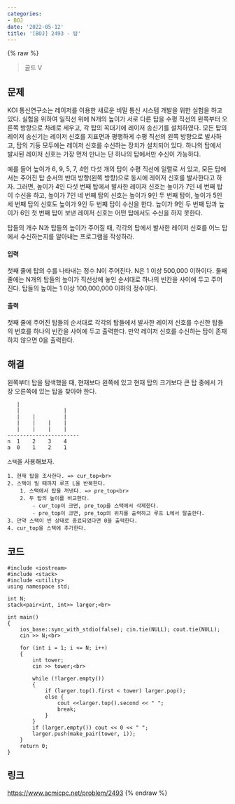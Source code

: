 ```yaml
---
categories:
- BOJ
date: '2022-05-12'
title: '[BOJ] 2493 - 탑'
---
```


{% raw %}
> 골드 V<br>

## 문제
KOI 통신연구소는 레이저를 이용한 새로운 비밀 통신 시스템 개발을 위한 실험을 하고 있다. 실험을 위하여 일직선 위에 N개의 높이가 서로 다른 탑을 수평 직선의 왼쪽부터 오른쪽 방향으로 차례로 세우고, 각 탑의 꼭대기에 레이저 송신기를 설치하였다. 모든 탑의 레이저 송신기는 레이저 신호를 지표면과 평행하게 수평 직선의 왼쪽 방향으로 발사하고, 탑의 기둥 모두에는 레이저 신호를 수신하는 장치가 설치되어 있다. 하나의 탑에서 발사된 레이저 신호는 가장 먼저 만나는 단 하나의 탑에서만 수신이 가능하다.

예를 들어 높이가 6, 9, 5, 7, 4인 다섯 개의 탑이 수평 직선에 일렬로 서 있고, 모든 탑에서는 주어진 탑 순서의 반대 방향(왼쪽 방향)으로 동시에 레이저 신호를 발사한다고 하자. 그러면, 높이가 4인 다섯 번째 탑에서 발사한 레이저 신호는 높이가 7인 네 번째 탑이 수신을 하고, 높이가 7인 네 번째 탑의 신호는 높이가 9인 두 번째 탑이, 높이가 5인 세 번째 탑의 신호도 높이가 9인 두 번째 탑이 수신을 한다. 높이가 9인 두 번째 탑과 높이가 6인 첫 번째 탑이 보낸 레이저 신호는 어떤 탑에서도 수신을 하지 못한다.

탑들의 개수 N과 탑들의 높이가 주어질 때, 각각의 탑에서 발사한 레이저 신호를 어느 탑에서 수신하는지를 알아내는 프로그램을 작성하라.

#### 입력
첫째 줄에 탑의 수를 나타내는 정수 N이 주어진다. N은 1 이상 500,000 이하이다. 둘째 줄에는 N개의 탑들의 높이가 직선상에 놓인 순서대로 하나의 빈칸을 사이에 두고 주어진다. 탑들의 높이는 1 이상 100,000,000 이하의 정수이다.

#### 출력
첫째 줄에 주어진 탑들의 순서대로 각각의 탑들에서 발사한 레이저 신호를 수신한 탑들의 번호를 하나의 빈칸을 사이에 두고 출력한다. 만약 레이저 신호를 수신하는 탑이 존재하지 않으면 0을 출력한다.

## 해결
왼쪽부터 탑을 탐색했을 때, 현재보다 왼쪽에 있고 현재 탑의 크기보다 큰 탑 중에서 가장 오른쪽에 있는 탑을 찾아야 한다.

```
   |
   |              |
   |    |         |
   |    |    |    |
   |    |    |    |
-----------------------
n  1    2    3    4
a  0    1    2    1
```

`스택`을 사용해보자.
```
1. 현재 탑을 조사한다. => cur_top<br>
2. 스택이 빌 때까지 루프 L을 반복한다.
	1. 스택에서 탑을 꺼낸다. => pre_top<br>
	2. 두 탑의 높이를 비교한다.
		- cur_top이 크면, pre_top을 스택에서 삭제한다.
		- pre_top이 크면, pre_top의 위치를 출력하고 루프 L에서 탈출한다. 
3. 만약 스택이 빈 상태로 종료되었다면 0을 출력한다.
4. cur_top을 스택에 추가한다.
```

## 코드
```
#include <iostream>
#include <stack>
#include <utility>
using namespace std;

int N;
stack<pair<int, int>> larger;<br>

int main()
{
	ios_base::sync_with_stdio(false); cin.tie(NULL); cout.tie(NULL);
	cin >> N;<br>

	for (int i = 1; i <= N; i++)
	{
		int tower;
		cin >> tower;<br>

		while (!larger.empty())
		{
			if (larger.top().first < tower) larger.pop();
			else {
				cout <<larger.top().second << " ";
				break;
			}
		}
		if (larger.empty()) cout << 0 << " ";
		larger.push(make_pair(tower, i));
	}
	return 0;
}
```

## 링크
https://www.acmicpc.net/problem/2493
{% endraw %}